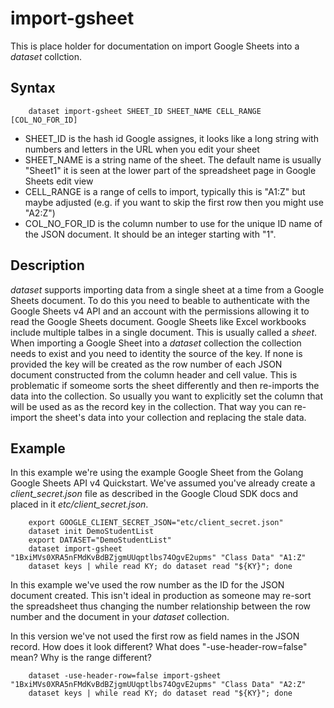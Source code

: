 
# import-gsheet

This is place holder for documentation on import Google Sheets into a _dataset_ collction.

## Syntax

```
    dataset import-gsheet SHEET_ID SHEET_NAME CELL_RANGE [COL_NO_FOR_ID]
```

+ SHEET_ID is the hash id Google assignes, it looks like a long string with numbers and letters in 
  the URL when you edit your sheet
+ SHEET_NAME is a string name of the sheet. The default name is usually "Sheet1" it is seen at the 
  lower part of the spreadsheet page in Google Sheets edit view
+ CELL_RANGE is a range of cells to import, typically this is "A1:Z" but maybe adjusted (e.g. if you
  want to skip the first row then you might use "A2:Z")
+ COL_NO_FOR_ID is the column number to use for the unique ID name of the JSON document. It should
  be an integer starting with "1".


## Description

_dataset_ supports importing data from a single sheet at a time from a Google Sheets document. To
do this you need to beable to authenticate with the Google Sheets v4 API and an account with the
permissions allowing it to read the Google Sheets document.  Google Sheets like Excel workbooks
include multiple talbes in a single document. This is usually called a _sheet_. When importing
a Google Sheet into a _dataset_ collection the collection needs to exist and you need to identity
the source of the key. If none is provided the key will be created as the row number of each 
JSON document constructed from the column header and cell value. This is problematic if someome
sorts the sheet differently and then re-imports the data into the collection.  So usually you
want to explicitly set the column that will be used as as the record key in the collection. That
way you can re-import the sheet's data into your collection and replacing the stale data.

## Example

In this example we're using the example Google Sheet from the Golang Google Sheets API v4 
Quickstart. We've assumed you've already create a *client_secret.json* file as described in
the Google Cloud SDK docs and placed in it *etc/client_secret.json*. 

```shell
    export GOOGLE_CLIENT_SECRET_JSON="etc/client_secret.json"
    dataset init DemoStudentList
    export DATASET="DemoStudentList"
    dataset import-gsheet "1BxiMVs0XRA5nFMdKvBdBZjgmUUqptlbs74OgvE2upms" "Class Data" "A1:Z"
    dataset keys | while read KY; do dataset read "${KY}"; done
```

In this example we've used the row number as the ID for the JSON document created. This isn't
ideal in production as someone may re-sort the spreadsheet thus changing the number relationship
between the row number and the document in your _dataset_ collection.

In this version we've not used the first row as field names in the JSON record. How does 
it look different? What does "-use-header-row=false" mean? Why is the range different?

```shell
    dataset -use-header-row=false import-gsheet "1BxiMVs0XRA5nFMdKvBdBZjgmUUqptlbs74OgvE2upms" "Class Data" "A2:Z"
    dataset keys | while read KY; do dataset read "${KY}"; done
```


